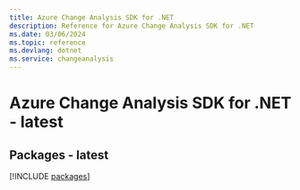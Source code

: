 ```yaml
---
title: Azure Change Analysis SDK for .NET
description: Reference for Azure Change Analysis SDK for .NET
ms.date: 03/06/2024
ms.topic: reference
ms.devlang: dotnet
ms.service: changeanalysis
---
```

# Azure Change Analysis SDK for .NET - latest
## Packages - latest
[!INCLUDE [packages](change-analysis-index.md)]